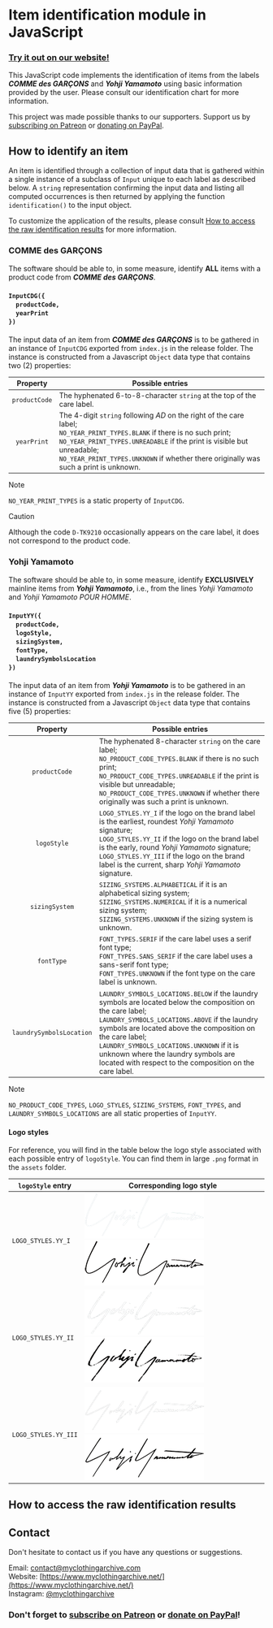 # Item identification module in JavaScript

### [Try it out on our website!](https://www.myclothingarchive.net/id-tools)

This JavaScript code implements the identification of items from the labels ___COMME des GARÇONS___ and ___Yohji Yamamoto___ using basic information provided by the user. Please consult our identification chart for more information.

This project was made possible thanks to our supporters. Support us by [subscribing on Patreon](https://www.patreon.com/bePatron?u=36066750) or [donating on PayPal](https://www.paypal.com/donate/?hosted_button_id=AP5AP2WBUNNQL).

## How to identify an item

An item is identified through a collection of input data that is gathered within a single instance of a subclass of `Input` unique to each label as described below. A `string` representation confirming the input data and listing all computed occurrences is then returned by applying the function `identification()` to the input object.

To customize the application of the results, please consult [How to access the raw identification results](#access-results) for more information.

### COMME des GARÇONS

The software should be able to, in some measure, identify __ALL__ items with a product code from ___COMME des GARÇONS___.

#### `InputCDG({`<br>`  productCode,`<br>`  yearPrint`<br>`})`

The input data of an item from ___COMME des GARÇONS___ is to be gathered in an instance of `InputCDG` exported from `index.js` in the release folder. The instance is constructed from a Javascript `Object` data type that contains two (2) properties:

| Property | Possible entries |
| :-: | - |
| `productCode` | The hyphenated 6-to-8-character `string` at the top of the care label. |
| `yearPrint` | The 4-digit `string` following _AD_ on the right of the care label;<br>`NO_YEAR_PRINT_TYPES.BLANK` if there is no such print;<br>`NO_YEAR_PRINT_TYPES.UNREADABLE` if the print is visible but unreadable;<br>`NO_YEAR_PRINT_TYPES.UNKNOWN` if whether there originally was such a print is unknown.<br> |

> [!NOTE]
> `NO_YEAR_PRINT_TYPES` is a static property of `InputCDG`.

> [!CAUTION]
> Although the code `D-TK9210` occasionally appears on the care label, it does not correspond to the product code.

### Yohji Yamamoto

The software should be able to, in some measure, identify __EXCLUSIVELY__ mainline items from ___Yohji Yamamoto___, i.e., from the lines _Yohji Yamamoto_ and _Yohji Yamamoto POUR HOMME_.

#### `InputYY({`<br>`  productCode,`<br>`  logoStyle,`<br>`  sizingSystem,`<br>`  fontType,`<br>`  laundrySymbolsLocation`<br>`})`

The input data of an item from ___Yohji Yamamoto___ is to be gathered in an instance of `InputYY` exported from `index.js` in the release folder. The instance is constructed from a Javascript `Object` data type that contains five (5) properties:

| Property | Possible entries |
| :-: | - |
| `productCode` | The hyphenated 8-character `string` on the care label;<br>`NO_PRODUCT_CODE_TYPES.BLANK` if there is no such print;<br>`NO_PRODUCT_CODE_TYPES.UNREADABLE` if the print is visible but unreadable;<br>`NO_PRODUCT_CODE_TYPES.UNKNOWN` if whether there originally was such a print is unknown. |
| `logoStyle` | `LOGO_STYLES.YY_I` if the logo on the brand label is the earliest, roundest _Yohji Yamamoto_ signature;<br>`LOGO_STYLES.YY_II` if the logo on the brand label is the early, round _Yohji Yamamoto_ signature;<br>`LOGO_STYLES.YY_III` if the logo on the brand label is the current, sharp _Yohji Yamamoto_ signature. |
| `sizingSystem` | `SIZING_SYSTEMS.ALPHABETICAL` if it is an alphabetical sizing system;<br>`SIZING_SYSTEMS.NUMERICAL` if it is a numerical sizing system;<br>`SIZING_SYSTEMS.UNKNOWN` if the sizing system is unknown. |
| `fontType` | `FONT_TYPES.SERIF` if the care label uses a serif font type;<br>`FONT_TYPES.SANS_SERIF` if the care label uses a sans-serif font type;<br>`FONT_TYPES.UNKNOWN` if the font type on the care label is unknown. |
| `laundrySymbolsLocation` | `LAUNDRY_SYMBOLS_LOCATIONS.BELOW` if the laundry symbols are located below the composition on the care label;<br>`LAUNDRY_SYMBOLS_LOCATIONS.ABOVE` if the laundry symbols are located above the composition on the care label;<br>`LAUNDRY_SYMBOLS_LOCATIONS.UNKNOWN` if it is unknown where the laundry symbols are located with respect to the composition on the care label. |

> [!NOTE]
> `NO_PRODUCT_CODE_TYPES`, `LOGO_STYLES`, `SIZING_SYSTEMS`, `FONT_TYPES`, and `LAUNDRY_SYMBOLS_LOCATIONS` are all static properties of `InputYY`.

#### Logo styles

For reference, you will find in the table below the logo style associated with each possible entry of `logoStyle`. You can find them in large `.png` format in the `assets` folder.

| `logoStyle` entry | Corresponding logo style |
| --- | --- |
| `LOGO_STYLES.YY_I` | ![Y_I](./assets/YohjiYamamoto/small/YohjiYamamoto_MAIN_I_white.png#gh-dark-mode-only) ![Y_I](./assets/YohjiYamamoto/small/YohjiYamamoto_MAIN_I_black.png#gh-light-mode-only) |
| `LOGO_STYLES.YY_II` | ![Y_II](./assets/YohjiYamamoto/small/YohjiYamamoto_MAIN_II_white.png#gh-dark-mode-only) ![Y_II](./assets/YohjiYamamoto/small/YohjiYamamoto_MAIN_II_black.png#gh-light-mode-only) |
| `LOGO_STYLES.YY_III` | ![Y_III](./assets/YohjiYamamoto/small/YohjiYamamoto_MAIN_III_white.png#gh-dark-mode-only) ![Y_III](./assets/YohjiYamamoto/small/YohjiYamamoto_MAIN_III_black.png#gh-light-mode-only) |

## <a id="access-results"/></a> How to access the raw identification results

## Contact

Don't hesitate to contact us if you have any questions or suggestions.

Email: contact@myclothingarchive.com  
Website: [https://www.myclothingarchive.net/](https://www.myclothingarchive.net/)  
Instagram: [@myclothingarchive](https://www.instagram.com/myclothingarchive/)

### Don't forget to [subscribe on Patreon](https://www.patreon.com/bePatron?u=36066750) or [donate on PayPal](https://www.paypal.com/donate/?hosted_button_id=AP5AP2WBUNNQL)!
